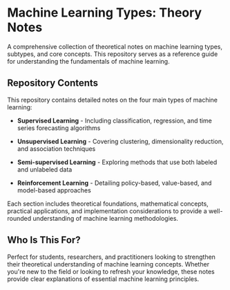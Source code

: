 # Machine Learning Types: Theory Notes
A comprehensive collection of theoretical notes on machine learning types, subtypes, and core concepts. This repository serves as a reference guide for understanding the fundamentals of machine learning.

## Repository Contents
This repository contains detailed notes on the four main types of machine learning:

- **Supervised Learning** - Including classification, regression, and time series forecasting algorithms

- **Unsupervised Learning** - Covering clustering, dimensionality reduction, and association techniques

- **Semi-supervised Learning** - Exploring methods that use both labeled and unlabeled data

- **Reinforcement Learning** - Detailing policy-based, value-based, and model-based approaches

Each section includes theoretical foundations, mathematical concepts, practical applications, and implementation considerations to provide a well-rounded understanding of machine learning methodologies.

## Who Is This For?
Perfect for students, researchers, and practitioners looking to strengthen their theoretical understanding of machine learning concepts. Whether you're new to the field or looking to refresh your knowledge, these notes provide clear explanations of essential machine learning principles.
